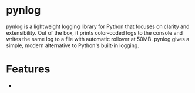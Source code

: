 # pynlog
pynlog is a lightweight logging library for Python that focuses on clarity and extensibility.
Out of the box, it prints color-coded logs to the console and writes the same log to a file with automatic rollover at 50MB.
pynlog gives a simple, modern alternative to Python's built-in logging.

# Features
- 